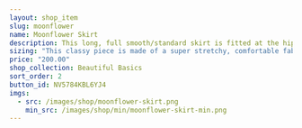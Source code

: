 ```yaml
---
layout: shop_item
slug: moonflower
name: Moonflower Skirt
description: This long, full smooth/standard skirt is fitted at the hips and flares from the thigh for an hourglass look. There is horsehair sewn to the inside of hem for a little volume.
sizing: "This classy piece is made of a super stretchy, comfortable fabric. Every body is shaped differently: if one of your measurements is a size smaller than the rest, order according to your smaller size to ensure a close fit. Order a size up for a looser fit. If your measurements are drastically different from each other, contact us at <a href='info@freebodydesigns.com'>info@freebodydesigns.com</a> to inquire about custom sizing."
price: "200.00"
shop_collection: Beautiful Basics
sort_order: 2
button_id: NV5784KBL6YJ4
imgs:
  - src: /images/shop/moonflower-skirt.png
    min_src: /images/shop/min/moonflower-skirt-min.png
---
```


